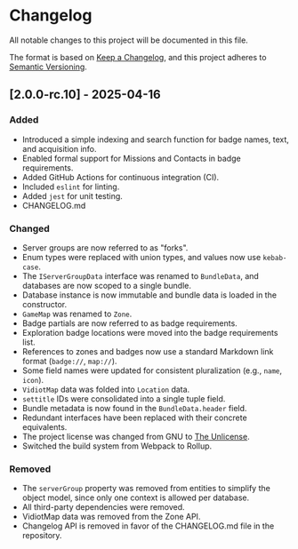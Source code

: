 # Changelog

All notable changes to this project will be documented in this file.

The format is based on [Keep a Changelog](https://keepachangelog.com/en/1.1.0/),
and this project adheres to [Semantic Versioning](https://semver.org/spec/v2.0.0.html).

## [2.0.0-rc.10] - 2025-04-16

### Added

- Introduced a simple indexing and search function for badge names, text, and acquisition info.
- Enabled formal support for Missions and Contacts in badge requirements.
- Added GitHub Actions for continuous integration (CI).
- Included `eslint` for linting.
- Added `jest` for unit testing.
- CHANGELOG.md

### Changed

- Server groups are now referred to as "forks".
- Enum types were replaced with union types, and values now use `kebab-case`.
- The `IServerGroupData` interface was renamed to `BundleData`, and databases are now scoped to a single bundle.
- Database instance is now immutable and bundle data is loaded in the constructor.
- `GameMap` was renamed to `Zone`.
- Badge partials are now referred to as badge requirements.
- Exploration badge locations were moved into the badge requirements list.
- References to zones and badges now use a standard Markdown link format (`badge://`, `map://`).
- Some field names were updated for consistent pluralization (e.g., `name`, `icon`).
- `VidiotMap` data was folded into `Location` data.
- `settitle` IDs were consolidated into a single tuple field.
- Bundle metadata is now found in the `BundleData.header` field.
- Redundant interfaces have been replaced with their concrete equivalents.
- The project license was changed from GNU to [The Unlicense](https://unlicense.org/).
- Switched the build system from Webpack to Rollup.

### Removed

- The `serverGroup` property was removed from entities to simplify the object model, since only one context is allowed per database.
- All third-party dependencies were removed.
- VidiotMap data was removed from the Zone API.
- Changelog API is removed in favor of the CHANGELOG.md file in the repository.
